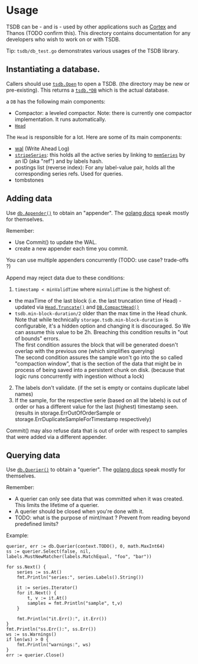 # Usage

TSDB can be - and is - used by other applications such as [Cortex](https://cortexmetrics.io/) and Thanos (TODO confirm this).
This directory contains documentation for any developers who wish to work on or with TSDB.

Tip: `tsdb/db_test.go` demonstrates various usages of the TSDB library.

## Instantiating a database.

Callers should use [`tsdb.Open`](https://pkg.go.dev/github.com/prometheus/prometheus/tsdb#Open) to open a TSDB.
(the directory may be new or pre-existing).
This returns a [`tsdb.*DB`](https://pkg.go.dev/github.com/prometheus/prometheus/tsdb#DB) which is the actual database.

a `DB` has the following main components:

* Compactor: a leveled compactor. Note: there is currently one compactor implementation. It runs automatically.
* [`Head`](https://pkg.go.dev/github.com/prometheus/prometheus/tsdb#DB.Head)

The `Head` is responsible for a lot.  Here are some of its main components:

* [wal](https://pkg.go.dev/github.com/prometheus/prometheus/tsdb/wal#WAL) (Write Ahead Log)
* [`stripeSeries`](https://github.com/prometheus/prometheus/blob/1270b87970baeb926fcce64552db5c744ffaf83f/tsdb/head.go#L1279):
  this holds all the active series by linking to [`memSeries`](https://github.com/prometheus/prometheus/blob/1270b87970baeb926fcce64552db5c744ffaf83f/tsdb/head.go#L1449)
  by an ID (aka "ref") and by labels hash.
* postings list (reverse index): For any label-value pair, holds all the corresponding series refs. Used for queries.
* tombstones


## Adding data

Use [`db.Appender()`](https://pkg.go.dev/github.com/prometheus/prometheus/tsdb#DB.Appender) to obtain an "appender".
The [golang docs](https://pkg.go.dev/github.com/prometheus/prometheus@v1.8.2-0.20211003130516-1270b87970ba/storage#Appender) speak mostly for themselves.

Remember:

* Use Commit() to update the WAL.
* create a new appender each time you commit.

You can use multiple appenders concurrently (TODO: use case? trade-offs ?)

Append may reject data due to these conditions:

1) `timestamp < minValidTime` where `minValidTime` is the highest of:
  * the maxTime of the last block (i.e. the last truncation time of Head) - updated via [`Head.Truncate()`](https://pkg.go.dev/github.com/prometheus/prometheus/tsdb#Head.Truncate) and [`DB.CompactHead()`](https://github.com/prometheus/prometheus/blob/1270b87970baeb926fcce64552db5c744ffaf83f/tsdb/db.go#L968)
  * `tsdb.min-block-duration/2` older than the max time in the Head chunk. Note that while technically `storage.tsdb.min-block-duration` is configurable, it's a hidden option and changing it is discouraged.  So We can assume this value to be 2h.
  Breaching this condition results in "out of bounds" errors.  
  The first condition assures the block that will be generated doesn't overlap with the previous one (which simplifies querying)  
  The second condition assures the sample won't go into the so called "compaction window", that is the section of the data that might be in process of being saved into a persistent chunk on disk.  (because that logic runs concurrently with ingestion without a lock)
2) The labels don't validate. (if the set is empty or contains duplicate label names)
3) If the sample, for the respective serie (based on all the labels) is out of order or has a different value for the last (highest) timestamp seen. (results in storage.ErrOutOfOrderSample or storage.ErrDuplicateSampleForTimestamp respectively)

Commit() may also refuse data that is out of order with respect to samples that were added via a different appender.

## Querying data

Use [`db.Querier()`](https://pkg.go.dev/github.com/prometheus/prometheus/tsdb#DB.Querier) to obtain a "querier".
The [golang docs](https://pkg.go.dev/github.com/prometheus/prometheus@v1.8.2-0.20211003130516-1270b87970ba/storage#Querier) speak mostly for themselves.

Remember:

* A querier can only see data that was committed when it was created. This limits the lifetime of a querier.
* A querier should be closed when you're done with it.
* TODO: what is the purpose of mint/maxt ? Prevent from reading beyond predefined limits?

Example:

```
querier, err := db.Querier(context.TODO(), 0, math.MaxInt64)
ss := querier.Select(false, nil, labels.MustNewMatcher(labels.MatchEqual, "foo", "bar"))

for ss.Next() {
	series := ss.At()
	fmt.Println("series:", series.Labels().String())

	it := series.Iterator()
	for it.Next() {
		t, v := it.At()
		samples = fmt.Println("sample", t,v)
	}

	fmt.Println("it.Err():", it.Err())
}
fmt.Println("ss.Err():", ss.Err())
ws := ss.Warnings()
if len(ws) > 0 {
	fmt.Println("warnings:", ws)
}
err := querier.Close()
```
